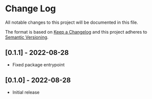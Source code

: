 # Change Log

All notable changes to this project will be documented in this file.

The format is based on [Keep a Changelog](http://keepachangelog.com/)
and this project adheres to [Semantic Versioning](http://semver.org/).

## [0.1.1] - 2022-08-28

- Fixed package entrypoint

## [0.1.0] - 2022-08-28

- Initial release
